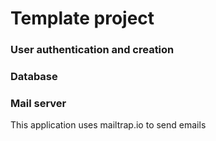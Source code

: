 # Template project

### User authentication and creation

### Database

### Mail server
This application uses mailtrap.io to send emails
